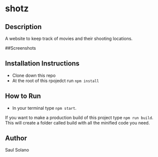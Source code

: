 # shotz

## Description
A website to keep track of movies and their shooting locations.

##Screenshots

## Installation Instructions
* Clone down this repo
* At the root of this rpojedct run `npm install`

## How to Run
* In your terminal type `npm start`.

If you want to make a production build of this project type `npm run build`. This will create a folder called build with all the minified code you need.

## Author
Saul Solano